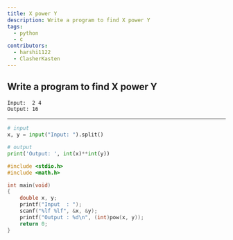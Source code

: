 ```yaml
---
title: X power Y
description: Write a program to find X power Y
tags:
  - python
  - c
contributors:
  - harshi1122
  - ClasherKasten
---
```


## Write a program to find X power Y

```txt
Input:  2 4
Output: 16
```

---

<CodeBlock>

```python
# input
x, y = input("Input: ").split()

# output
print('Output: ', int(x)**int(y))
```

```c
#include <stdio.h>
#include <math.h>

int main(void)
{
    double x, y;
    printf("Input  : ");
    scanf("%lf %lf", &x, &y);
    printf("Output : %d\n", (int)pow(x, y));
    return 0;
}
```

</CodeBlock>

